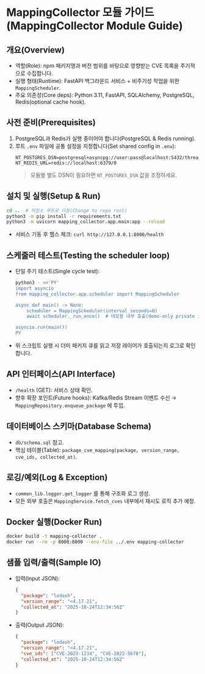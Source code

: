 # MappingCollector 모듈 가이드 (MappingCollector Module Guide)

## 개요(Overview)
- 역할(Role): npm 패키지명과 버전 범위를 바탕으로 영향받는 CVE 목록을 주기적으로 수집합니다.
- 실행 형태(Runtime): FastAPI 백그라운드 서비스 + 비주기성 작업을 위한 `MappingScheduler`.
- 주요 의존성(Core deps): Python 3.11, FastAPI, SQLAlchemy, PostgreSQL, Redis(optional cache hook).

## 사전 준비(Prerequisites)
1. PostgreSQL과 Redis가 실행 중이어야 합니다(PostgreSQL & Redis running).
2. 루트 `.env` 파일에 공통 설정을 지정합니다(Set shared config in `.env`):
   ```env
   NT_POSTGRES_DSN=postgresql+asyncpg://user:pass@localhost:5432/threatdb
   NT_REDIS_URL=redis://localhost:6379/0
   ```
   > 모듈별 별도 DSN이 필요하면 `NT_POSTGRES_DSN` 값을 조정하세요.

## 설치 및 실행(Setup & Run)
```bash
cd ..  # 저장소 루트로 이동(Change to repo root)
python3 -m pip install -r requirements.txt
python3 -m uvicorn mapping_collector.app.main:app --reload
```
- 서비스 기동 후 헬스 체크: `curl http://127.0.0.1:8000/health`

## 스케줄러 테스트(Testing the scheduler loop)
- 단일 주기 테스트(Single cycle test):
  ```bash
  python3 - <<'PY'
  import asyncio
  from mapping_collector.app.scheduler import MappingScheduler

  async def main() -> None:
      scheduler = MappingScheduler(interval_seconds=0)
      await scheduler._run_once()  # 데모용 내부 호출(demo-only private invocation)

  asyncio.run(main())
  PY
  ```
- 위 스크립트 실행 시 더미 패키지 큐를 읽고 저장 레이어가 호출되는지 로그로 확인합니다.

## API 인터페이스(API Interface)
- `/health` (GET): 서비스 상태 확인.
- 향후 확장 포인트(Future hooks): Kafka/Redis Stream 이벤트 수신 → `MappingRepository.enqueue_package` 에 투입.

## 데이터베이스 스키마(Database Schema)
- `db/schema.sql` 참고.
- 핵심 테이블(Table): `package_cve_mapping(package, version_range, cve_ids, collected_at)`.

## 로깅/예외(Log & Exception)
- `common_lib.logger.get_logger` 를 통해 구조화 로그 생성.
- 모든 외부 호출은 `MappingService.fetch_cves` 내부에서 재시도 로직 추가 예정.

## Docker 실행(Docker Run)
```bash
docker build -t mapping-collector .
docker run --rm -p 8000:8000 --env-file ../.env mapping-collector
```

## 샘플 입력/출력(Sample IO)
- 입력(Input JSON):
  ```json
  {
    "package": "lodash",
    "version_range": "<4.17.21",
    "collected_at": "2025-10-24T12:34:56Z"
  }
  ```
- 출력(Output JSON):
  ```json
  {
    "package": "lodash",
    "version_range": "<4.17.21",
    "cve_ids": ["CVE-2023-1234", "CVE-2022-5678"],
    "collected_at": "2025-10-24T12:34:56Z"
  }
  ```
